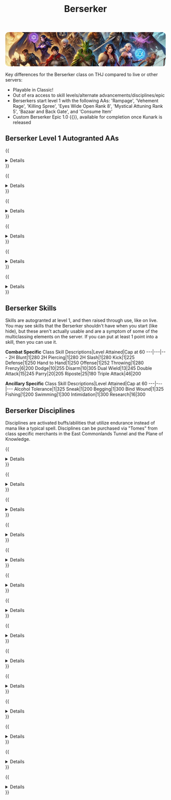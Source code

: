 ﻿---
title: Berserker
description: Overview of the Berserker Class
---

![Header Image](/content/images/classes.webp)

Key differences for the Berserker class on THJ compared to live or other servers:

- Playable in Classic!
- Out of era access to skill levels/alternate advancements/disciplines/epic
- Berserkers start level 1 with the following AAs: 'Rampage', 'Vehement Rage', 'Killing Spree', 'Eyes Wide Open Rank 8', 'Mystical Attuning Rank 5', 'Bazaar and Back Gate', and 'Consume Item'
- Custom Berserker Epic 1.0 {{<item id="20542" name="Kerasian Axe of Ire" link="/equipment-guide/epics/ber-epic/">}}, available for completion once Kunark is released

## Berserker Level 1 Autogranted AAs


{{<details title="Rampage (Active)">}}
Every 30 seconds, Strikes all targets around you within melee range for moderate damage with a chance to trigger a localized Earthquake.{{</details>}}

{{<details title="Vehement Rage (Active)">}}
Every 5 minutes, when actived, will increase the damage you do at the cost of having heals that hit you be less effective.
{{</details>}}

{{<details title="Killing Spree (Passive)">}}
After slaying a non-trivial con enemy, you have a 10% chance per rank to enter a battle frenzy that instantly boosts your endurance slightly as well as increases your offensive damage for the next 30 seconds.
{{</details>}}

{{<details title="Bazaar and Back Gate (Active)">}}
Every 10 minutes, allows you to teleport to the Bazaar when out of combat.
{{</details>}}

{{<details title="Eyes Wide Open Rank 8 (Passive)">}}
This passive ability increases the capacity of your extended target window by one slot per rank.
{{</details>}}

{{<details title="Mystical Attuning Rank 5 (Passive)">}}
This ability increases the number of mystical effects that can affect you at once by 1 per rank.
{{</details>}}

## Berserker Skills

Skills are autogranted at level 1, and then raised through use, like on live. You may see skills that the Berserker shouldn't have when you start (like hide), but these aren't actually usable and are a symptom of some of the multiclassing elements on the server. If you can put at least 1 point into a skill, then you can use it.

**Combat Specific**
Class Skill Descriptions|Level Attained|Cap at 60
---|---|---
2H Blunt|1|280
2H Piercing|1|280
2H Slash|1|280
Kick|1|225
Defense|1|250
Hand to Hand|1|250
Offense|1|252
Throwing|1|280
Frenzy|6|200
Dodge|10|255
Disarm|10|305
Dual Wield|13|245
Double Attack|15|245
Parry|20|205
Riposte|25|180
Triple Attack|46|200

**Ancillary Specific**
Class Skill Descriptions|Level Attained|Cap at 60
---|---|---
Alcohol Tolerance|1|325
Sneak|1|200
Begging|1|300
Bind Wound|1|325
Fishing|1|200
Swimming|1|300
Intimidation|1|300
Research|16|300

## Berserker Disciplines
Disciplines are activated buffs/abilities that utilize endurance instead of mana like a typical spell.  Disciplines can be purchased via "Tomes" from class specific merchants in the East Commonlands Tunnel and the Plane of Knowledge.

{{<details title="Battle Cry (lvl 30)">}}
Lets loose a fierce battle cry that inspires your group, increasing their attack speed and attack rating.
{{</details>}}

{{<details title="War Cry (lvl 50)">}}
Lets loose a fierce battle cry that inspires your group, increasing their attack speed and attack rating.
{{</details>}}

{{<details title="Rage Volley (lvl 51)">}}
Launches a volley of four axes at your target.
{{</details>}}

{{<details title="Inspired Anger (lvl 53)">}}
Inspires you with a spirit of anger that makes it impossible for you to miss a melee attack.
{{</details>}}

{{<details title="Cleaving Rage (lvl 54)">}}
Consumes your mind in a cleaving rage, causing every attack you make to be critical hit.
{{</details>}}

{{<details title="Reckless (lvl 56)">}}
Fills you with a burning rage, causing you to riposte nearly all incoming attacks.
{{</details>}}

{{<details title="Focused Fury (lvl 57)">}}
Fills you with a focused fury, increasing your melee accuracy dramatically.
{{</details>}}

{{<details title="Battle Cry of Dravel (lvl 57)">}}
Lets loose a fierce battle cry that inspires your group, increasing their attack speed and attack rating.
{{</details>}}

{{<details title="Blind Rage (lvl 58)">}}
Cause your body to be consumed by a blind rage, greatly increasing the damage potential of your attacks.
{{</details>}}

{{<details title="Battle Focus (lvl 59)">}}
Focuses your awareness of the situation around you to such an extent that it is impossible for melee attacks to strike you.
{{</details>}}

{{<details title="Burning Rage (lvl 60)">}}
Your attacks become reckless, increasing the melee damage you are capable of.
{{</details>}}

{{<details title="War Cry of Dravel (lvl 64)">}}
Lets loose a fierce battle cry that inspires your group, increasing their attack speed and attack rating.
{{</details>}}

{{<details title="Cleaving Anger (lvl 65)">}}
Consumes your body with a cleaving anger that greatly increases your chances of landing a crippling blow.
{{</details>}}

{{<details title="Battle Cry of the Mastruq (lvl 65)">}}
Lets loose a fierce battle cry that inspires your group, increasing their attack speed and attack rating.
{{</details>}}
